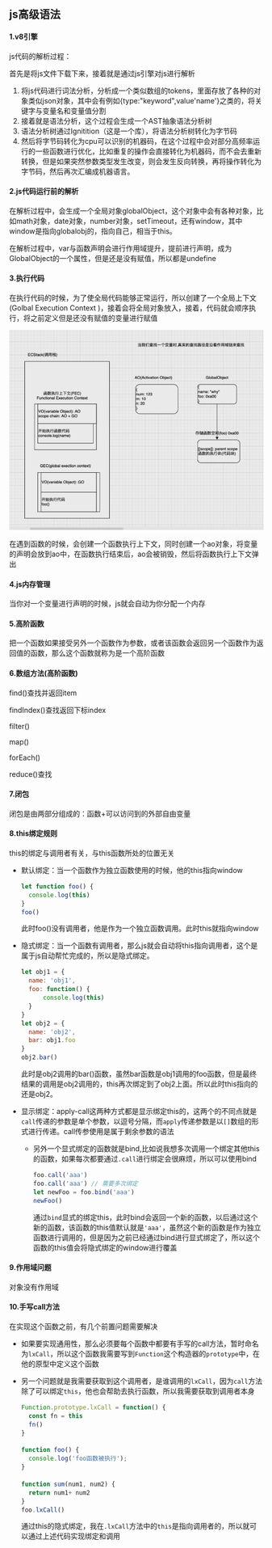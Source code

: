 ## js高级语法

#### 1.v8引擎

js代码的解析过程：

首先是将js文件下载下来，接着就是通过js引擎对js进行解析

1. 将js代码进行词法分析，分析成一个类似数组的tokens，里面存放了各种的对象类似json对象，其中会有例如{type:"keyword",value'name'}之类的，将关键字与变量名和变量值分割
2. 接着就是语法分析，这个过程会生成一个AST抽象语法分析树
3. 语法分析树通过Ignitition（这是一个库），将语法分析树转化为字节码
4. 然后将字节码转化为cpu可以识别的机器码，在这个过程中会对部分高频率运行的一些函数进行优化，比如重复的操作会直接转化为机器码，而不会去重新转换，但是如果突然参数类型发生改变，则会发生反向转换，再将操作转化为字节码，然后再次汇编成机器语言。

#### 2.js代码运行前的解析

在解析过程中，会生成一个全局对象globalObject，这个对象中会有各种对象，比如math对象，date对象，number对象，setTimeout，还有window，其中window是指向globalobj的，指向自己，相当于this。

在解析过程中，var与函数声明会进行作用域提升，提前进行声明，成为GlobalObject的一个属性，但是还是没有赋值，所以都是undefine

#### 3.执行代码

在执行代码的时候，为了使全局代码能够正常运行，所以创建了一个全局上下文(Golbal Execution Context )，接着会将全局对象放入，接着，代码就会顺序执行，将之前定义但是还没有赋值的变量进行赋值

 ![image-20210919140151592](../../img/image-20210919140151592.png)

在遇到函数的时候，会创建一个函数执行上下文，同时创建一个ao对象，将变量的声明会放到ao中，在函数执行结束后，ao会被销毁，然后将函数执行上下文弹出

#### 4.js内存管理

当你对一个变量进行声明的时候，js就会自动为你分配一个内存

#### 5.高阶函数

把一个函数如果接受另外一个函数作为参数，或者该函数会返回另一个函数作为返回值的函数，那么这个函数就称为是一个高阶函数

#### 6.数组方法(高阶函数)

find()查找并返回item

findIndex()查找返回下标index

filter()

map()

forEach()

reduce()查找

#### 7.闭包

闭包是由两部分组成的：函数+可以访问到的外部自由变量

#### 8.this绑定规则

this的绑定与调用者有关，与this函数所处的位置无关

- 默认绑定：当一个函数作为独立函数使用的时候，他的this指向window

  ```js
  let function foo() {
  	console.log(this)
  }
  foo()
  ```

  此时foo()没有调用者，他是作为一个独立函数调用。此时this就指向window

- 隐式绑定：当一个函数有调用者，那么js就会自动将this指向调用者，这个是属于js自动帮忙完成的，所以是隐式绑定。

  ```js
  let obj1 = {
  	name: 'obj1',
  	foo: function() {
  		console.log(this)
  	}
  }
  let obj2 = {
  	name: 'obj2',
  	bar: obj1.foo
  }
  obj2.bar()
  ```

  此时是obj2调用的bar()函数，虽然bar函数是obj1调用的foo函数，但是最终结果的调用是obj2调用的，this再次绑定到了obj2上面。所以此时this指向的还是obj2。

- 显示绑定：apply-call这两种方式都是显示绑定this的，这两个的不同点就是`call`传递的参数是单个参数，以逗号分隔，而`apply`传递参数是以`[]`数组的形式进行传递。call传参使用是属于剩余参数的语法

  - 另外一个显式绑定的函数就是bind,比如说我想多次调用一个绑定其他this的函数，如果每次都要通过`.call`进行绑定会很麻烦，所以可以使用bind

    ```js
    foo.call('aaa')
    foo.call('aaa') // 需要多次绑定
    let newFoo = foo.bind('aaa')
    newFoo()
    ```

    通过`bind`显式的绑定this，此时bind会返回一个新的函数，以后通过这个新的函数，该函数的this值默认就是`'aaa'`，虽然这个新的函数是作为独立函数进行调用的，但是因为之前已经通过bind进行显式绑定了，所以这个函数的this值会将隐式绑定的window进行覆盖

#### 9.作用域问题

对象没有作用域

#### 10.手写call方法

在实现这个函数之前，有几个前置问题需要解决

- 如果要实现通用性，那么必须要每个函数中都要有手写的call方法，暂时命名为`lxCall`，所以这个函数我需要写到`Function`这个构造器的`prototype`中，在他的原型中定义这个函数

- 另一个问题就是我需要获取到这个调用者，是谁调用的`lxCall`，因为`call`方法除了可以绑定`this`，他也会帮助去执行函数，所以我需要获取到调用者本身

  ```js
  Function.prototype.lxCall = function() {
    const fn = this
    fn()
  }
  
  function foo() {
    console.log('foo函数被执行');
  }
  
  function sum(num1, num2) {
    return num1+ num2
  }
  foo.lxCall()
  ```

  通过this的隐式绑定，我在`.lxCall`方法中的`this`是指向调用者的，所以就可以通过上述代码实现绑定和调用